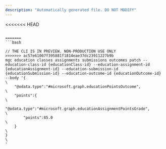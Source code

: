```yaml
---
description: "Automatically generated file. DO NOT MODIFY"
---
```


<<<<<<< HEAD
```cli

=======
```bash

// THE CLI IS IN PREVIEW. NON-PRODUCTION USE ONLY
>>>>>>> ac57e61007f395881f1814eae37dc23911227b9b
mgc education classes assignments submissions outcomes patch --education-class-id {educationClass-id} --education-assignment-id {educationAssignment-id} --education-submission-id {educationSubmission-id} --education-outcome-id {educationOutcome-id} --body '{\
    "@odata.type":"#microsoft.graph.educationPointsOutcome",\
    "points":{\
        "@odata.type":"#microsoft.graph.educationAssignmentPointsGrade",\
        "points":85.0\
    }\
}\
'

```